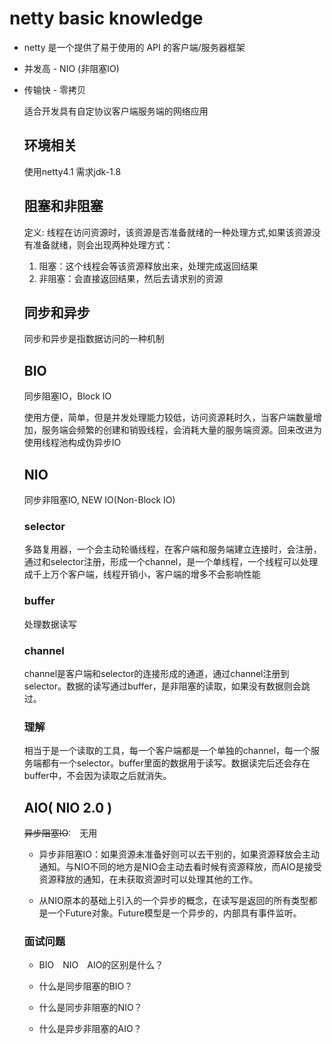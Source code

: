 # netty basic knowledge

- netty 是一个提供了易于使用的 API 的客户端/服务器框架

- 并发高 - NIO (非阻塞IO)

- 传输快 - 零拷贝

  

  适合开发具有自定协议客户端服务端的网络应用

  ## 环境相关

  使用netty4.1 需求jdk-1.8

  ## 阻塞和非阻塞

  定义: 线程在访问资源时，该资源是否准备就绪的一种处理方式,如果该资源没有准备就绪，则会出现两种处理方式： 

  1. 阻塞：这个线程会等该资源释放出来，处理完成返回结果　
  2. 非阻塞：会直接返回结果，然后去请求别的资源

  ## 同步和异步

  同步和异步是指数据访问的一种机制

  ## BIO

  同步阻塞IO，Block IO

  使用方便，简单，但是并发处理能力较低，访问资源耗时久，当客户端数量增加，服务端会频繁的创建和销毁线程，会消耗大量的服务端资源。回来改进为使用线程池构成伪异步IO

  ## NIO

  同步非阻塞IO, NEW IO(Non-Block IO)

  ### selector

  多路复用器，一个会主动轮循线程，在客户端和服务端建立连接时，会注册，通过和selector注册，形成一个channel，是一个单线程，一个线程可以处理成千上万个客户端，线程开销小，客户端的增多不会影响性能

  ### buffer

  处理数据读写

  ### channel

  channel是客户端和selector的连接形成的通道，通过channel注册到selector。数据的读写通过buffer，是非阻塞的读取，如果没有数据则会跳过。

  ### 理解

  相当于是一个读取的工具，每一个客户端都是一个单独的channel，每一个服务端都有一个selector。buffer里面的数据用于读写。数据读完后还会存在buffer中，不会因为读取之后就消失。

  ## AIO( NIO 2.0 )

  ~~异步阻塞IO~~:　无用

  - 异步非阻塞IO：如果资源未准备好则可以去干别的，如果资源释放会主动通知。与NIO不同的地方是NIO会主动去看时候有资源释放，而AIO是接受资源释放的通知，在未获取资源时可以处理其他的工作。

  - 从NIO原本的基础上引入的一个异步的概念，在读写是返回的所有类型都是一个Future对象。Future模型是一个异步的，内部具有事件监听。

  ### 面试问题

  - BIO　NIO　AIO的区别是什么？

  - 什么是同步阻塞的BIO？

  - 什么是同步非阻塞的NIO？

  - 什么是异步非阻塞的AIO？

    

    

    

  

  
